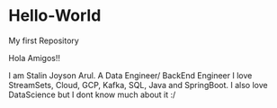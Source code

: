 # Hello-World
My first Repository


Hola Amigos!!

I am Stalin Joyson Arul. A Data Engineer/ BackEnd Engineer
I love StreamSets, Cloud, GCP, Kafka, SQL, Java and SpringBoot.
I also love DataScience but I dont know much about it :/
